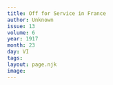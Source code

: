 ```yaml
---
title: Off for Service in France
author: Unknown
issue: 13
volume: 6
year: 1917
month: 23
day: VI
tags:
layout: page.njk
image:
---
```





